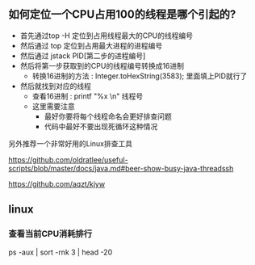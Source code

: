 ## 如何定位一个CPU占用100的线程是哪个引起的?
- 首先通过top -H 定位到占用线程最大的CPU的线程编号
- 然后通过 top 定位到占用最大进程的进程编号
- 然后通过 jstack PID[第二步的进程编号]
- 然后将第一步获取到的CPU的线程编号转换成16进制
    - 转换16进制的方法 : Integer.toHexString(3583); 里面填上PID就行了
- 然后就找到对应的线程
    - 查看16进制 : printf "%x \n" 线程号
    - 这里需要注意
        - 最好你要将每个线程命名会更好排查问题
        - 代码中最好不要出现死循环这种情况





另外推荐一个非常好用的Linux排查工具

https://github.com/oldratlee/useful-scripts/blob/master/docs/java.md#beer-show-busy-java-threadssh

https://github.com/aqzt/kjyw









## linux

### 查看当前CPU消耗排行

ps -aux | sort -rnk 3 | head -20